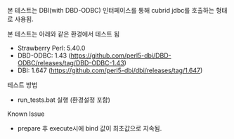 본 테스트는 DBI(with DBD-ODBC) 인터페이스를 통해 cubrid jdbc를 호출하는 형태로 사용됨.

본 테스트는 아래와 같은 환경에서 테스트 됨
- Strawberry Perl: 5.40.0
- DBD-ODBC: 1.43 (https://github.com/perl5-dbi/DBD-ODBC/releases/tag/DBD-ODBC-1.43)
- DBI: 1.647 (https://github.com/perl5-dbi/dbi/releases/tag/1.647)

테스트 방법
- run_tests.bat 실행 (환경설정 포함)

Known Issue
- prepare 후 execute시에 bind 값이 최초값으로 지속됨.